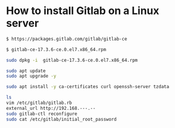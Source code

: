 


#












# How to install Gitlab on a Linux server

```bash
$ https://packages.gitlab.com/gitlab/gitlab-ce
```
```bash
$ gitlab-ce-17.3.6-ce.0.el7.x86_64.rpm
```
```bash
sudo dpkg -i  gitlab-ce-17.3.6-ce.0.el7.x86_64.rpm
```
```bash
sudo apt update
sudo apt upgrade -y
```
```bash
sudo apt install -y ca-certificates curl openssh-server tzdata
```
```bash
ls 
vim /etc/gitlab/gitlab.rb
external_url http://192.168.---.--
sudo gitlab-ctl reconfigure
sudo cat /etc/gitlab/initial_root_password
```
